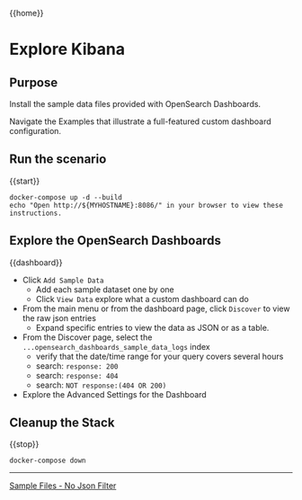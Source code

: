 {{home}}

# Explore Kibana

## Purpose
Install the sample data files provided with OpenSearch Dashboards. 

Navigate the Examples that illustrate a full-featured custom dashboard configuration.
## Run the scenario

{{start}}

```
docker-compose up -d --build
echo "Open http://${MYHOSTNAME}:8086/" in your browser to view these instructions.

```
## Explore the OpenSearch Dashboards

{{dashboard}}
- Click `Add Sample Data`
  - Add each sample dataset one by one
  - Click `View Data` explore what a custom dashboard can do
- From the main menu or from the dashboard page, click `Discover` to view the raw json entries
  - Expand specific entries to view the data as JSON or as a table.
- From the Discover page, select the `...opensearch_dashboards_sample_data_logs` index
  - verify that the date/time range for your query covers several hours
  - search: `response: 200`
  - search: `response: 404`
  - search: `NOT response:(404 OR 200)`
- Explore the Advanced Settings for the Dashboard

## Cleanup the Stack

{{stop}}

```
docker-compose down
```

---
[Sample Files - No Json Filter](sample1.md)

